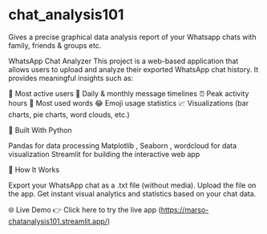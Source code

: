 # chat_analysis101
Gives a precise graphical data analysis report of your Whatsapp chats with family, friends &amp; groups etc.


WhatsApp Chat Analyzer
This project is a web-based application that allows users to upload and analyze their exported WhatsApp chat history. It provides meaningful insights such as:

👤 Most active users
📅 Daily & monthly message timelines
⏰ Peak activity hours
📝 Most used words
😂 Emoji usage statistics
📈 Visualizations (bar charts, pie charts, word clouds, etc.)

🔧 Built With Python

Pandas for data processing
Matplotlib , Seaborn , wordcloud for data visualization
Streamlit for building the interactive web app

🚀 How It Works

Export your WhatsApp chat as a .txt file (without media).
Upload the file on the app.
Get instant visual analytics and statistics based on your chat data.

🌐 Live Demo
👉 Click here to try the live app
(https://marso-chatanalysis101.streamlit.app/)
